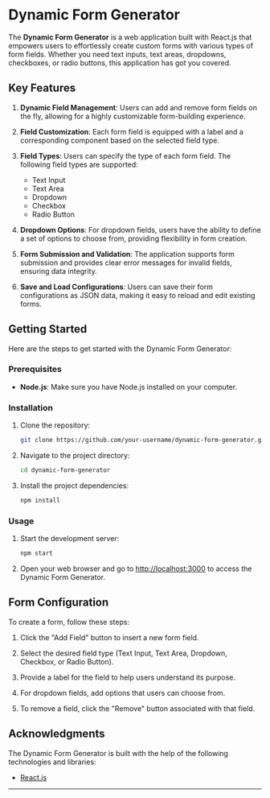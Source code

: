 # Dynamic Form Generator

The **Dynamic Form Generator** is a web application built with React.js that empowers users to effortlessly create custom forms with various types of form fields. Whether you need text inputs, text areas, dropdowns, checkboxes, or radio buttons, this application has got you covered.

## Key Features

1. **Dynamic Field Management**: Users can add and remove form fields on the fly, allowing for a highly customizable form-building experience.

2. **Field Customization**: Each form field is equipped with a label and a corresponding component based on the selected field type.

3. **Field Types**: Users can specify the type of each form field. The following field types are supported:

   - Text Input
   - Text Area
   - Dropdown
   - Checkbox
   - Radio Button

4. **Dropdown Options**: For dropdown fields, users have the ability to define a set of options to choose from, providing flexibility in form creation.

5. **Form Submission and Validation**: The application supports form submission and provides clear error messages for invalid fields, ensuring data integrity.

6. **Save and Load Configurations**: Users can save their form configurations as JSON data, making it easy to reload and edit existing forms.

## Getting Started

Here are the steps to get started with the Dynamic Form Generator:

### Prerequisites

- **Node.js**: Make sure you have Node.js installed on your computer.

### Installation

1. Clone the repository:

   ```bash
   git clone https://github.com/your-username/dynamic-form-generator.git
   ```

2. Navigate to the project directory:

   ```bash
   cd dynamic-form-generator
   ```

3. Install the project dependencies:

   ```bash
   npm install
   ```

### Usage

1. Start the development server:

   ```bash
   npm start
   ```

2. Open your web browser and go to [http://localhost:3000](http://localhost:3000) to access the Dynamic Form Generator.

## Form Configuration

To create a form, follow these steps:

1. Click the "Add Field" button to insert a new form field.

2. Select the desired field type (Text Input, Text Area, Dropdown, Checkbox, or Radio Button).

3. Provide a label for the field to help users understand its purpose.

4. For dropdown fields, add options that users can choose from.

5. To remove a field, click the "Remove" button associated with that field.



## Acknowledgments

The Dynamic Form Generator is built with the help of the following technologies and libraries:

- [React.js](https://reactjs.org/)

---
